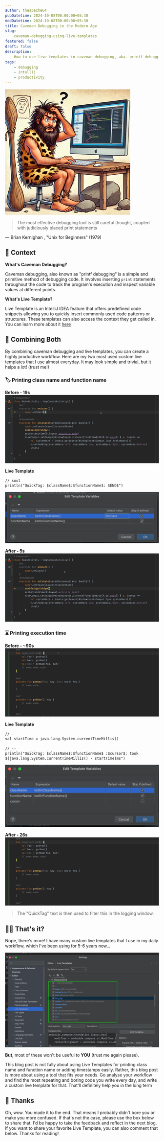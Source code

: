 ```yaml
---
author: theapache64
pubDatetime: 2024-10-08T00:00:00+05:30
modDatetime: 2024-10-08T00:00:00+05:30
title: Caveman Debugging in the Modern Age
slug: 
    caveman-debugging-using-live-templates
featured: false
draft: false
description: 
    How to use live-templates in caveman debugging, aka. printf debugging
tags:
    - debugging
    - intellij
    - productivity
---
```


![caveman debuggin](caveman.png)

> The most effective debugging tool is still careful thought, coupled with judiciously placed print statements

 — Brian Kernighan , "Unix for Beginners" (1979)

## 📗 Context

**What's Caveman Debugging?**

Caveman debugging, also known as "printf debugging" is a simple and primitive method of debugging code. It involves inserting `print` statements throughout the code to track the program's execution and inspect variable values at different points.

**What's Live Template?**

Live Template is an IntelliJ IDEA feature that offers predefined code snippets allowing you to quickly insert commonly used code patterns or structures. These templates can also access the context they get called in. You can learn more about it [here](https://www.jetbrains.com/help/idea/creating-and-editing-live-templates.html)


## 🔀 Combining Both 

By combining caveman debugging and live templates, you can create a highly productive workflow. Here are my two most used custom live templates that I use almost everyday. It may look simple and trivial, but it helps a lot! (trust me!)

### 🏷️ Printing class name and function name

**Before - 19s**
![](before.mov.gif)

**Live Template**

```
// sout
println("QuickTag: $className$:$functionName$: $END$")
```

![live template config for class name and function name printing](image-11.png)

**After - 5s**
![](after.mov.gif)


### ⌛ Printing execution time

**Before - ~90s**
![](time-calc-before.mov.gif)

**Live Template**

```
// -
val startTime = java.lang.System.currentTimeMillis()

// --
println("QuickTag: $className$:$functionName$ :$cursor$: took ${java.lang.System.currentTimeMillis() - startTime}ms")
```

![live template config for timestamp printing](image-19.png)

**After - 26s**
![](time-calc-after.mov.gif)

> The "QuickTag" text is then used to filter this in the logging window. 

## 🤷‍♂️ That's it?

Nope, there's more! I have many custom live templates that I use in my daily workflow, which I've been using for 5-6 years now...

![custom templates](image-20.png)

**But**, most of these won't be useful to **YOU** (trust me again please).

This blog post is not fully about using Live Templates for printing class name and function name or adding timestamps easily. Rather, this blog post is more about using a tool that fits your needs. Go analyse your workflow and find the most repeating and boring code you write every day, and write a custom live template for that. That'll definitely help you in the long term

## 🤝 Thanks

Oh, wow. You made it to the end. That means I probably didn't bore you or make you more confused. If that's not the case, please use the box below to share that. I'd be happy to take the feedback and reflect in the next blog. If you want to share your favorite Live Template, you can also comment that below. Thanks for reading!